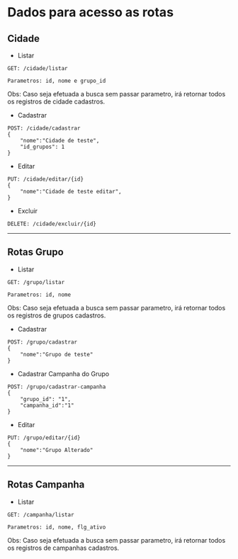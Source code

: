 # Dados para acesso as rotas

## Cidade

* Listar
```
GET: /cidade/listar

Parametros: id, nome e grupo_id
```

Obs: Caso seja efetuada a busca sem passar parametro, irá retornar todos os registros de cidade cadastros.

* Cadastrar
```
POST: /cidade/cadastrar
{
    "nome":"Cidade de teste",
    "id_grupos": 1
}
```

* Editar
```
PUT: /cidade/editar/{id}
{
    "nome":"Cidade de teste editar",
}
```

* Excluir 
```
DELETE: /cidade/excluir/{id}
```
-----
## Rotas Grupo

* Listar 
```
GET: /grupo/listar

Parametros: id, nome
```
Obs: Caso seja efetuada a busca sem passar parametro, irá retornar todos os registros de grupos cadastros.

* Cadastrar
```
POST: /grupo/cadastrar
{
    "nome":"Grupo de teste"
}
```

* Cadastrar Campanha do Grupo
```
POST: /grupo/cadastrar-campanha
{
    "grupo_id": "1",
    "campanha_id":"1"
}
```


* Editar
```
PUT: /grupo/editar/{id}
{
    "nome":"Grupo Alterado"    
}
```

-------------

## Rotas Campanha

* Listar 
```
GET: /campanha/listar

Parametros: id, nome, flg_ativo
```

Obs: Caso seja efetuada a busca sem passar parametro, irá retornar todos os registros de campanhas cadastros.



